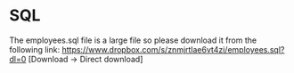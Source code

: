 # SQL

The employees.sql file is a large file so please download it from the following link:
https://www.dropbox.com/s/znmjrtlae6vt4zi/employees.sql?dl=0
[Download -> Direct download]
